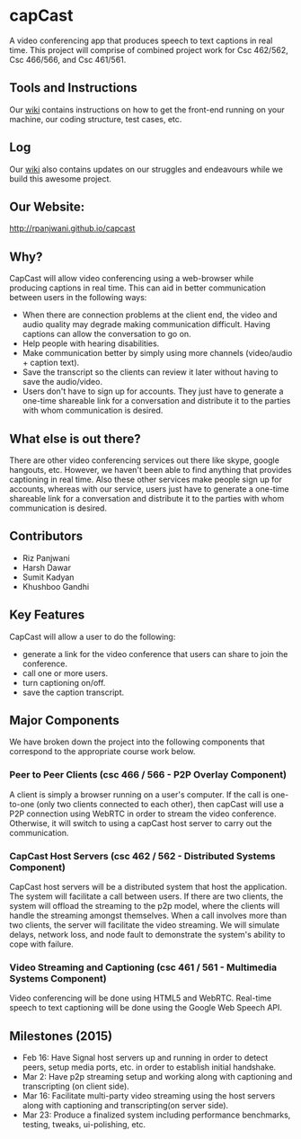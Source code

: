 # capCast
A video conferencing app that produces speech to text captions in real time. This project will comprise of combined project work for Csc 462/562, Csc 466/566, and Csc 461/561.

## Tools and Instructions
Our [wiki](https://github.com/rpanjwani/capcast/wiki/Tools-Instructions) contains instructions on how to get the front-end running on your machine, our coding structure, test cases, etc.

## Log
Our [wiki](https://github.com/rpanjwani/capcast/wiki/Logbook) also contains updates on our struggles and endeavours while we build this awesome project.

## Our Website:
<http://rpanjwani.github.io/capcast>

## Why?
CapCast will allow video conferencing using a web-browser while producing captions in real time. This can aid in better communication between users in the following ways:
- When there are connection problems at the client end, the video and audio quality may degrade making communication difficult. Having captions can allow the conversation to go on.
- Help people with hearing disabilities.
- Make communication better by simply using more channels (video/audio + caption text).
- Save the transcript so the clients can review it later without having to save the audio/video.
- Users don't have to sign up for accounts. They just have to generate a one-time shareable link for a conversation and distribute it to the parties with whom communication is desired. 

## What else is out there?
There are other video conferencing services out there like skype, google hangouts, etc. However, we haven't been able to find anything that provides captioning in real time. Also these other services make people sign up for accounts, whereas with our service, users just have to generate a one-time shareable link for a conversation and distribute it to the parties with whom communication is desired. 
 
## Contributors
- Riz Panjwani
- Harsh Dawar
- Sumit Kadyan
- Khushboo Gandhi
 
## Key Features
CapCast will allow a user to do the following:
- generate a link for the video conference that users can share to join the conference.
- call one or more users.
- turn captioning on/off.
- save the caption transcript.

## Major Components

We have broken down the project into the following components that correspond to the appropriate course work below.

### Peer to Peer Clients (csc 466 / 566 - P2P Overlay Component)
A client is simply a browser running on a user's computer. If the call is one-to-one (only two clients connected to each other), then capCast will use a P2P connection using WebRTC in order to stream the video conference. Otherwise, it will switch to using a capCast host server to carry out the communication.

### CapCast Host Servers (csc 462 / 562 - Distributed Systems Component)
CapCast host servers will be a distributed system that host the application. The system will facilitate a call between users. If there are two clients, the system will offload the streaming to the p2p model, where the clients will handle the streaming amongst themselves. When a call involves more than two clients, the server will facilitate the video streaming. We will simulate delays, network loss, and node fault to demonstrate the system's ability to cope with failure.

### Video Streaming and Captioning (csc 461 / 561 - Multimedia Systems Component)
Video conferencing will be done using HTML5 and WebRTC. Real-time speech to text captioning will be done using the Google Web Speech API.

## Milestones (2015)
- Feb 16: Have Signal host servers up and running in order to detect peers, setup media ports, etc. in order to establish initial handshake.
- Mar 2: Have p2p streaming setup and working along with captioning and transcripting (on client side).
- Mar 16: Facilitate multi-party video streaming using the host servers along with captioning and transcripting(on server side).
- Mar 23: Produce a finalized system including performance benchmarks, testing, tweaks, ui-polishing, etc.




